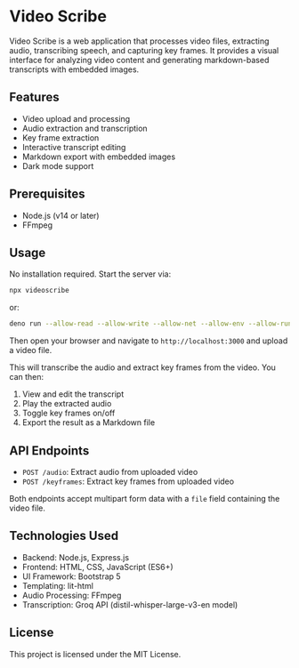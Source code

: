# Video Scribe

Video Scribe is a web application that processes video files, extracting audio, transcribing speech, and capturing key frames. It provides a visual interface for analyzing video content and generating markdown-based transcripts with embedded images.

## Features

- Video upload and processing
- Audio extraction and transcription
- Key frame extraction
- Interactive transcript editing
- Markdown export with embedded images
- Dark mode support

## Prerequisites

- Node.js (v14 or later)
- FFmpeg

## Usage

No installation required. Start the server via:

```bash
npx videoscribe
```

or:

```bash
deno run --allow-read --allow-write --allow-net --allow-env --allow-run https://raw.githubusercontent.com/gramener/videoscribe/refs/heads/main/cli.js
```

Then open your browser and navigate to `http://localhost:3000` and upload a video file.

This will transcribe the audio and extract key frames from the video. You can then:

1. View and edit the transcript
2. Play the extracted audio
3. Toggle key frames on/off
4. Export the result as a Markdown file

## API Endpoints

- `POST /audio`: Extract audio from uploaded video
- `POST /keyframes`: Extract key frames from uploaded video

Both endpoints accept multipart form data with a `file` field containing the video file.

## Technologies Used

- Backend: Node.js, Express.js
- Frontend: HTML, CSS, JavaScript (ES6+)
- UI Framework: Bootstrap 5
- Templating: lit-html
- Audio Processing: FFmpeg
- Transcription: Groq API (distil-whisper-large-v3-en model)

## License

This project is licensed under the MIT License.
